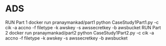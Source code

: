 # ADS

RUN Part 1
docker run pranaymankad/part1 python CaseStudy1Part1.py -c cik -a accno -f filetype -k awskey -s awssecretkey -b awsbucket
RUN Part 2
docker run pranaymankad/part2 python CaseStudy1Part2.py -c cik -a accno -f filetype -k awskey -s awssecretkey -b awsbucket